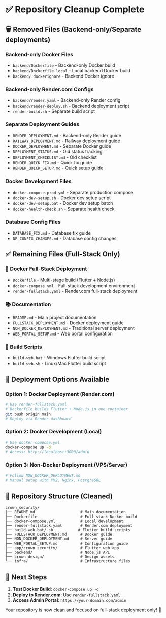 # ✅ Repository Cleanup Complete

## 🗑️ Removed Files (Backend-only/Separate deployments)

### Backend-only Docker Files
- `backend/Dockerfile` - Backend-only Docker build
- `backend/Dockerfile.local` - Local backend Docker build  
- `backend/.dockerignore` - Backend Docker ignore

### Backend-only Render.com Configs
- `backend/render.yaml` - Backend-only Render config
- `backend/render-deploy.sh` - Backend deployment script
- `render-build.sh` - Separate build script

### Separate Deployment Guides
- `RENDER_DEPLOYMENT.md` - Backend-only Render guide
- `RAILWAY_DEPLOYMENT.md` - Railway deployment guide
- `DOCKER_DEPLOYMENT.md` - Separate Docker guide
- `DEPLOYMENT_STATUS.md` - Old status tracking
- `DEPLOYMENT_CHECKLIST.md` - Old checklist
- `RENDER_QUICK_FIX.md` - Quick fix guide
- `RENDER_QUICK_SETUP.md` - Quick setup guide

### Docker Development Files
- `docker-compose.prod.yml` - Separate production compose
- `docker-dev-setup.sh` - Docker dev setup script
- `docker-dev-setup.bat` - Docker dev setup batch
- `docker-health-check.sh` - Separate health check

### Database Config Files
- `DATABASE_FIX.md` - Database fix guide
- `DB_CONFIG_CHANGES.md` - Database config changes

## ✅ Remaining Files (Full-Stack Only)

### 🐳 Docker Full-Stack Deployment
- `Dockerfile` - Multi-stage build (Flutter + Node.js)
- `docker-compose.yml` - Full-stack development environment
- `render-fullstack.yaml` - Render.com full-stack deployment

### 📚 Documentation
- `README.md` - Main project documentation
- `FULLSTACK_DEPLOYMENT.md` - Docker deployment guide
- `NON_DOCKER_DEPLOYMENT.md` - Traditional server deployment
- `WEB_PORTAL_SETUP.md` - Web portal configuration

### 🔧 Build Scripts
- `build-web.bat` - Windows Flutter build script
- `build-web.sh` - Linux/Mac Flutter build script

## 🎯 Deployment Options Available

### Option 1: Docker Deployment (Render.com)
```bash
# Use render-fullstack.yaml
# Dockerfile builds Flutter + Node.js in one container
git push origin main
# Deploy via Render dashboard
```

### Option 2: Docker Development (Local)
```bash
# Use docker-compose.yml
docker-compose up -d
# Access: http://localhost:3000/admin
```

### Option 3: Non-Docker Deployment (VPS/Server)
```bash
# Follow NON_DOCKER_DEPLOYMENT.md
# Manual setup with PM2, Nginx, PostgreSQL
```

## 🧹 Repository Structure (Cleaned)

```
crown_security/
├── README.md                    # Main documentation
├── Dockerfile                   # Full-stack Docker build
├── docker-compose.yml           # Local development
├── render-fullstack.yaml        # Render.com deployment
├── build-web.bat/.sh           # Flutter build scripts
├── FULLSTACK_DEPLOYMENT.md      # Docker guide
├── NON_DOCKER_DEPLOYMENT.md     # Server guide
├── WEB_PORTAL_SETUP.md          # Configuration guide
├── app/crown_security/          # Flutter web app
├── backend/                     # Node.js API
├── crown design/                # Design assets
└── infra/                       # Infrastructure files
```

## 🚀 Next Steps

1. **Test Docker Build**: `docker-compose up -d`
2. **Deploy to Render.com**: Use `render-fullstack.yaml`
3. **Access Admin Portal**: `https://your-domain.com/admin`

Your repository is now clean and focused on full-stack deployment only! 🎉
